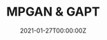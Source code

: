 ---
title: MPGAN & GAPT
summary: Leading the effort on developing graph- and attention-based generative models for point cloud data, which we call MPGAN and GAPT, which have proven effective at generating sparse data with irregular underlying geometry. Our latest work on this has been accepted to the 2021 NeurIPS main conference. We're now experimenting with a conditional GAN version and variable-sized clouds, as well as applications to other datasets such as CERN detector data.
tags:
- comp
- ml
- phys
date: "2021-01-27T00:00:00Z"

# Optional external URL for project (replaces project detail page).
external_link: "https://github.com/rkansal47/MPGAN"

image:
  focal_point: center

links:
url_code: "https://github.com/rkansal47/MPGAN"
url_arxiv: "https://arxiv.org/abs/2211.10295"
url_pdf: "https://arxiv.org/pdf/2106.11535.pdf"
url_slides: "https://www.icloud.com/keynote/0NOJMOE4ex1eXjZ3BwxH_Zm7w#MITP_MLPP_Workshop_23/06/21"
url_video: ""

# Slides (optional).
#   Associate this project with Markdown slides.
#   Simply enter your slide deck's filename without extension.
#   E.g. `slides = "example-slides"` references `content/slides/example-slides.md`.
#   Otherwise, set `slides = ""`.
slides:
---